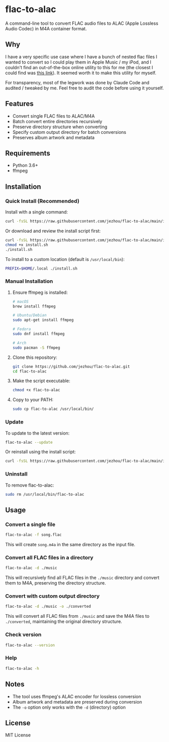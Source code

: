 # flac-to-alac

A command-line tool to convert FLAC audio files to ALAC (Apple Lossless Audio Codec) in M4A container format.

## Why

I have a very specific use case where I have a bunch of nested flac files I wanted to convert so I could play them in Apple Music / my iPod, and I couldn't find an out-of-the-box online utility to this for me
(the closest I could find was [this link](https://unix.stackexchange.com/questions/415477/lossless-audio-conversion-from-flac-to-alac-using-ffmpeg)). It seemed worth it to make this utility for myself.

For transparency, most of the legwork was done by Claude Code and audited / tweaked by me. Feel free to audit the code before using it yourself.

## Features

- Convert single FLAC files to ALAC/M4A
- Batch convert entire directories recursively
- Preserve directory structure when converting
- Specify custom output directory for batch conversions
- Preserves album artwork and metadata

## Requirements

- Python 3.6+
- ffmpeg

## Installation

### Quick Install (Recommended)

Install with a single command:

```bash
curl -fsSL https://raw.githubusercontent.com/jezhou/flac-to-alac/main/install.sh | bash
```

Or download and review the install script first:

```bash
curl -fsSL https://raw.githubusercontent.com/jezhou/flac-to-alac/main/install.sh -o install.sh
chmod +x install.sh
./install.sh
```

To install to a custom location (default is `/usr/local/bin`):

```bash
PREFIX=$HOME/.local ./install.sh
```

### Manual Installation

1. Ensure ffmpeg is installed:

   ```bash
   # macOS
   brew install ffmpeg

   # Ubuntu/Debian
   sudo apt-get install ffmpeg

   # Fedora
   sudo dnf install ffmpeg

   # Arch
   sudo pacman -S ffmpeg
   ```

2. Clone this repository:

   ```bash
   git clone https://github.com/jezhou/flac-to-alac.git
   cd flac-to-alac
   ```

3. Make the script executable:

   ```bash
   chmod +x flac-to-alac
   ```

4. Copy to your PATH:
   ```bash
   sudo cp flac-to-alac /usr/local/bin/
   ```

### Update

To update to the latest version:

```bash
flac-to-alac --update
```

Or reinstall using the install script:

```bash
curl -fsSL https://raw.githubusercontent.com/jezhou/flac-to-alac/main/install.sh | bash
```

### Uninstall

To remove flac-to-alac:

```bash
sudo rm /usr/local/bin/flac-to-alac
```

## Usage

### Convert a single file

```bash
flac-to-alac -f song.flac
```

This will create `song.m4a` in the same directory as the input file.

### Convert all FLAC files in a directory

```bash
flac-to-alac -d ./music
```

This will recursively find all FLAC files in the `./music` directory and convert them to M4A, preserving the directory structure.

### Convert with custom output directory

```bash
flac-to-alac -d ./music -o ./converted
```

This will convert all FLAC files from `./music` and save the M4A files to `./converted`, maintaining the original directory structure.

### Check version

```bash
flac-to-alac --version
```

### Help

```bash
flac-to-alac -h
```

## Notes

- The tool uses ffmpeg's ALAC encoder for lossless conversion
- Album artwork and metadata are preserved during conversion
- The `-o` option only works with the `-d` (directory) option

## License

MIT License
